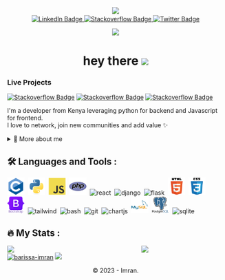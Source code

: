 <div id="header" align="center">
  <img src="https://media.giphy.com/media/M9gbBd9nbDrOTu1Mqx/giphy.gif" width="100"/>
  <div id="badges">
    <a href="https://www.linkedin.com/in/imran-barissa/">
    <img src="https://img.shields.io/badge/LinkedIn-blue?style=for-the-badge&logo=linkedin&logoColor=white" alt="LinkedIn Badge"/>
  </a>
  <a href="https://stackoverflow.com/users/15383032/imran-ke">
    <img src="https://img.shields.io/badge/Stackoverflow-red?style=for-the-badge&logo=stackoverflow&logoColor=white" alt="Stackoverflow Badge"/>
  </a>
  <a href="https://twitter.com/BImran_Dev">
    <img src="https://img.shields.io/badge/Twitter-blue?style=for-the-badge&logo=twitter&logoColor=white" alt="Twitter Badge"/>
  </a>
</div>

![](https://komarev.com/ghpvc/?username=Barissa-Imran&color=blueviolet&style=for-the-badge)

<h1>
  hey there
  <img src="https://media.giphy.com/media/hvRJCLFzcasrR4ia7z/giphy.gif" width="30px"/>
</h1>
</div>

### Live Projects
<a target="_blank" href="https://pokomo.up.railway.app/">
    <img src="https://img.shields.io/badge/Pokomo-blueviolet?style=for-the-badge&logo=django&logoColor=green" alt="Stackoverflow Badge"/></a>
<a target="_blank" href="https://imrangpt3.netlify.app/">
    <img src="https://img.shields.io/badge/React GPT3-blue?style=for-the-badge&logo=react&logoColor=white" alt="Stackoverflow Badge"/></a>
<a target="_blank" href="https://imrangericht.netlify.app/">
    <img src="https://img.shields.io/badge/Gericht-gold?style=for-the-badge&logo=react&logoColor=blue" alt="Stackoverflow Badge"/></a>
    
<p align="center">
  
I'm a developer from Kenya leveraging python for backend and Javascript for frontend.<br> I love to network, join new communities and add value ✨
</p>

<details>
  <summary>🧑 More about me</summary>

- 🔭 I’m currently on a journey to build **great** things

- 🌱 I’m currently learning the C programming language 🤓

- 🤝 I’m looking for help with **finding projects to contribute to!**

- 👨‍💻 All of my projects are available at [Coming soon](https://me.me)

- 💬 Ask me about **open source, Django, and community management**

- 📫 Reach me out at **imranbarissa@gmail.com**

</details>
  


## :hammer_and_wrench: Languages and Tools :

<div>
  <img src="https://raw.githubusercontent.com/devicons/devicon/master/icons/c/c-original.svg" alt="C" title="C" width="40" height="40"/>&nbsp;
  <img src="https://raw.githubusercontent.com/devicons/devicon/master/icons/python/python-original.svg" alt="python" title="Python" width="40" height="40"/>&nbsp;
  <img src="https://raw.githubusercontent.com/devicons/devicon/master/icons/javascript/javascript-original.svg" alt="javascript" title="JavaScript" width="40" height="40"/>&nbsp;
  <img src="https://raw.githubusercontent.com/devicons/devicon/master/icons/php/php-original.svg" alt="javascript" title="php" width="40" height="40"/>&nbsp;
  <img src="https://www.vectorlogo.zone/logos/reactjs/reactjs-icon.svg" alt="react" width="40" height="40" title="react.js"/>&nbsp;
  <img src="https://cdn.worldvectorlogo.com/logos/django.svg" alt="django" width="40" height="40" title="Django" />&nbsp;
  <img src="https://cdn.worldvectorlogo.com/logos/flask.svg" alt="flask" width="40" height="40" title="Flask" />&nbsp;
  <img src="https://raw.githubusercontent.com/devicons/devicon/master/icons/html5/html5-original-wordmark.svg" alt="html5" title="html" width="40" height="40"/>&nbsp;
  <img src="https://raw.githubusercontent.com/devicons/devicon/master/icons/css3/css3-original-wordmark.svg" alt="css3" title="css" width="40" height="40"/>&nbsp;
    <img src="https://github.com/devicons/devicon/blob/master/icons/bootstrap/bootstrap-original-wordmark.svg" title="bootstrap" alt="Bootstrap" width="40" height="40"/>&nbsp;
  <img src="https://www.vectorlogo.zone/logos/tailwindcss/tailwindcss-icon.svg" alt="tailwind" title="tailwind css" width="40" height="40"/>&nbsp;
  <img src="https://www.vectorlogo.zone/logos/gnu_bash/gnu_bash-icon.svg" alt="bash" title="bash" width="40" height="40"/>&nbsp;
  <img src="https://www.vectorlogo.zone/logos/git-scm/git-scm-icon.svg" title="git" alt="git" title="title" width="40" height="40"/>&nbsp;
  <img src="https://www.chartjs.org/media/logo-title.svg" alt="chartjs" title="chart.js" width="40" height="40"/>&nbsp;
  <img src="https://raw.githubusercontent.com/devicons/devicon/master/icons/mysql/mysql-original-wordmark.svg" alt="mysql" title="mysql" width="40" height="40"/>&nbsp;
  <img src="https://raw.githubusercontent.com/devicons/devicon/master/icons/postgresql/postgresql-original-wordmark.svg" alt="postgresql" title="postgresql" width="40" height="40"/>&nbsp;
  <img src="https://www.vectorlogo.zone/logos/sqlite/sqlite-icon.svg" alt="sqlite" title="sqlite" width="40" height="40"/>&nbsp;
</div>

## :fire: My Stats :


<a href="https://github.com/Barissa-Imran/Barissa-Imran"><img align="right" width="38%" src="https://user-images.githubusercontent.com/74467681/197325474-afaa4845-348e-4f8e-a1dd-d9caaca58cd7.jpg" /> </a>
<a href="https://github.com/Barissa-Imran/Barissa-Imran"><img width="50%" align="left" src="https://github-readme-stats-git-masterrstaa-rickstaa.vercel.app/api?username=Barissa-Imran&theme=blue&title_color=A020F0"/></a>
<a href="https://github.com/Barissa-Imran/Barissa-Imran"><img width="50%" src="https://github-readme-stats.vercel.app/api/top-langs?username=barissa-imran&show_icons=true&locale=en&layout=compact&title_color=A020F0" alt="barissa-imran" /></a>
<a href="https://github.com/Barissa-Imran/Barissa-Imran"><img width="50%" src="https://github-readme-streak-stats.herokuapp.com?user=Barissa-Imran&ring=A020F0&fire=A020F0&currStreakLabel=A020F0" /></a>

<p align="center">© 2023 - Imran.</p>
